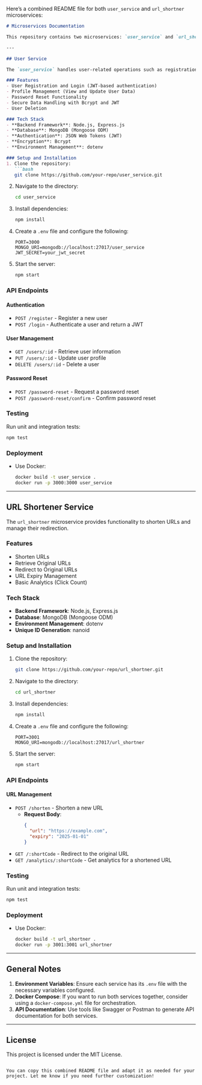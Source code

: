 Here’s a combined README file for both `user_service` and `url_shortner` microservices:

```markdown
# Microservices Documentation

This repository contains two microservices: `user_service` and `url_shortner`. Each service is designed to operate independently and can be deployed and scaled as needed.

---

## User Service

The `user_service` handles user-related operations such as registration, authentication, profile management, and more.

### Features
- User Registration and Login (JWT-based authentication)
- Profile Management (View and Update User Data)
- Password Reset Functionality
- Secure Data Handling with Bcrypt and JWT
- User Deletion

### Tech Stack
- **Backend Framework**: Node.js, Express.js
- **Database**: MongoDB (Mongoose ODM)
- **Authentication**: JSON Web Tokens (JWT)
- **Encryption**: Bcrypt
- **Environment Management**: dotenv

### Setup and Installation
1. Clone the repository:
   ```bash
   git clone https://github.com/your-repo/user_service.git
   ```
2. Navigate to the directory:
   ```bash
   cd user_service
   ```
3. Install dependencies:
   ```bash
   npm install
   ```
4. Create a `.env` file and configure the following:
   ```env
   PORT=3000
   MONGO_URI=mongodb://localhost:27017/user_service
   JWT_SECRET=your_jwt_secret
   ```
5. Start the server:
   ```bash
   npm start
   ```

### API Endpoints
#### Authentication
- `POST /register` - Register a new user
- `POST /login` - Authenticate a user and return a JWT

#### User Management
- `GET /users/:id` - Retrieve user information
- `PUT /users/:id` - Update user profile
- `DELETE /users/:id` - Delete a user

#### Password Reset
- `POST /password-reset` - Request a password reset
- `POST /password-reset/confirm` - Confirm password reset

### Testing
Run unit and integration tests:
```bash
npm test
```

### Deployment
- Use Docker:
  ```bash
  docker build -t user_service .
  docker run -p 3000:3000 user_service
  ```

---

## URL Shortener Service

The `url_shortner` microservice provides functionality to shorten URLs and manage their redirection.

### Features
- Shorten URLs
- Retrieve Original URLs
- Redirect to Original URLs
- URL Expiry Management
- Basic Analytics (Click Count)

### Tech Stack
- **Backend Framework**: Node.js, Express.js
- **Database**: MongoDB (Mongoose ODM)
- **Environment Management**: dotenv
- **Unique ID Generation**: nanoid

### Setup and Installation
1. Clone the repository:
   ```bash
   git clone https://github.com/your-repo/url_shortner.git
   ```
2. Navigate to the directory:
   ```bash
   cd url_shortner
   ```
3. Install dependencies:
   ```bash
   npm install
   ```
4. Create a `.env` file and configure the following:
   ```env
   PORT=3001
   MONGO_URI=mongodb://localhost:27017/url_shortner
   ```
5. Start the server:
   ```bash
   npm start
   ```

### API Endpoints
#### URL Management
- `POST /shorten` - Shorten a new URL
  - **Request Body**:
    ```json
    {
      "url": "https://example.com",
      "expiry": "2025-01-01"
    }
    ```
- `GET /:shortCode` - Redirect to the original URL
- `GET /analytics/:shortCode` - Get analytics for a shortened URL

### Testing
Run unit and integration tests:
```bash
npm test
```

### Deployment
- Use Docker:
  ```bash
  docker build -t url_shortner .
  docker run -p 3001:3001 url_shortner
  ```

---

## General Notes
1. **Environment Variables**:
   Ensure each service has its `.env` file with the necessary variables configured.
2. **Docker Compose**:
   If you want to run both services together, consider using a `docker-compose.yml` file for orchestration.
3. **API Documentation**:
   Use tools like Swagger or Postman to generate API documentation for both services.

---

## License
This project is licensed under the MIT License.
```

You can copy this combined README file and adapt it as needed for your project. Let me know if you need further customization!
